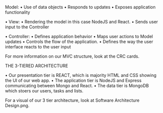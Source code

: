 Model:
• Use of data objects
• Responds to updates
• Exposes application functionality

• View:
• Rendering the model in this case NodeJS and React.
• Sends user input to the Controller

• Controller:
• Defines application behavior
• Maps user actions to Model updates
• Controls the flow of the application.
• Defines the way the user interface reacts to the user input

For more information on our MVC structure, look at the CRC cards.

THE 3-TIERED ARCHITECTURE

• Our presentation tier is REACT, which is majority HTML and CSS showing the UI of our web app.
• The application tier is NodeJS and Express communicating between Mongo and React.
• The data tier is MongoDB which stoers our users, tasks and lists.

For a visual of our 3 tier architecture, look at Software Architecture Design.png.
